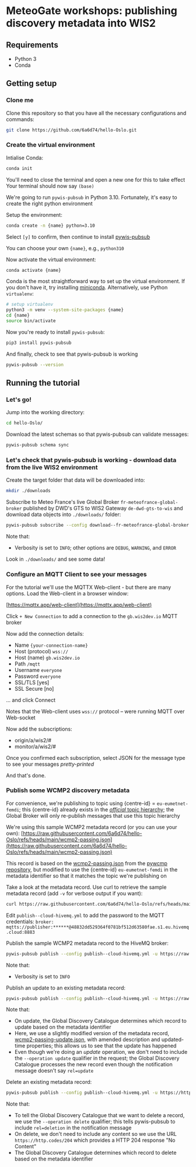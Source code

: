 # MeteoGate workshops: publishing discovery metadata into WIS2

## Requirements
- Python 3
- Conda

## Getting setup

### Clone me

Clone this repository so that you have all the necessary configurations and commands:
```bash
git clone https://github.com/6a6d74/hello-Oslo.git
```

### Create the virtual environment

Intialise Conda:
```bash
conda init
```

You'll need to close the terminal and open a new one for this to take effect
Your terminal should now say `(base)`

We're going to run `pywis-pubsub` in Python 3.10. Fortunately, it's easy to create the right python environment

Setup the environment:
```bash
conda create -n {name} python=3.10 
```

Select `[y]` to confirm, then continue to install [pywis-pubsub](https://github.com/World-Meteorological-Organization/pywis-pubsub)

You can choose your own `{name}`, e.g., `python310`

Now activate the virtual environment:

```bash
conda activate {name}
```

Conda is the most straightforward way to set up the virtual environment. If you don't have it, try installing [miniconda](https://www.anaconda.com/docs/getting-started/miniconda/install#macos-linux-installation:how-do-i-verify-my-installers-integrity). Alternatively, use Python `virtualenv`:

```bash
# setup virtualenv
python3 -m venv --system-site-packages {name}
cd {name}
source bin/activate
```


Now you're ready to install `pywis-pubsub`:

```bash
pip3 install pywis-pubsub
```

And finally, check to see that pywis-pubsub is working

```bash
pywis-pubsub --version
```



## Running the tutorial

### Let's go!

Jump into the working directory:
```bash
cd hello-Oslo/
```

Download the latest schemas so that pywis-pubsub can validate messages:
```bash
pywis-pubsub schema sync
```

### Let's check that pywis-pubsub is working - download data from the live WIS2 environment

Create the target folder that data will be downloaded into:
```bash
mkdir ./downloads
```

Subscribe to Meteo France's live Global Broker `fr-meteofrance-global-broker` published by DWD's GTS to WIS2 Gateway `de-dwd-gts-to-wis` and download data objects into `./downloads/` folder:
```bash
pywis-pubsub subscribe --config download--fr-meteofrance-global-broker.yml --download --verbosity INFO
```

Note that:
- Verbosity is set to `INFO`; other options are `DEBUG`, `WARNING`, and `ERROR`

Look in `./downloads/` and see some data!

### Configure an MQTT Client to see your messages

For the tutorial we'll use the MQTTX Web-client - but there are many options. Load the Web-client in a browser window:

[https://mqttx.app/web-client](https://mqttx.app/web-client)

Click `+ New Connection` to add a connection to the `gb.wis2dev.io` MQTT broker

Now add the connection details:
- Name `{your-connection-name}`
- Host (protocol) `wss://`
- Host (name) `gb.wis2dev.io`
- Path `/mqtt`
- Username `everyone`
- Password `everyone`
- SSL/TLS [yes]
- SSL Secure [no]

... and click Connect

Notes that the Web-client uses `wss://` protocol – were running MQTT over Web-socket

Now add the subscriptions:
- origin/a/wis2/#
- monitor/a/wis2/#

Once you confirmed each subscription, select JSON for the message type to see your messages _pretty-printed_

And that's done. 

### Publish some WCMP2 discovery metadata

For convenience, we're publishing to topic using {centre-id} = `eu-eumetnet-femdi`; this {centre-id} already exists in the [_official_ topic hierarchy](http://codes.wmo.int/wis/topic-hierarchy/centre-id); the Global Broker will only re-publish messages that use this topic hierarchy

We're using this sample WCMP2 metadata record (or you can use your own):
[https://raw.githubusercontent.com/6a6d74/hello-Oslo/refs/heads/main/wcmp2-passing.json](https://raw.githubusercontent.com/6a6d74/hello-Oslo/refs/heads/main/wcmp2-passing.json)

This record is based on the [wcmp2-passing.json](https://raw.githubusercontent.com/World-Meteorological-Organization/pywcmp/master/tests/data/wcmp2-passing.json) from the [pywcmp repository](https://github.com/World-Meteorological-Organization/pywcmp), but modified to use the {centre-id} `eu-eumetnet-femdi` in the metadata identifier so that it matches the topic we're publishing on

Take a look at the metadata record. Use curl to retrieve the sample metadata record (add `-v` for verbose output if you want):
```bash
curl https://raw.githubusercontent.com/6a6d74/hello-Oslo/refs/heads/main/wcmp2-passing.json
```
Edit `publish--cloud-hivemq.yml` to add the password to the MQTT credentials: 
`broker: mqtts://publisher:******@48832dd529364f0781bf512d63580fae.s1.eu.hivemq.cloud:8883`

Publish the sample WCMP2 metadata record to the HiveMQ broker:
```bash
pywis-pubsub publish --config publish--cloud-hivemq.yml -u https://raw.githubusercontent.com/6a6d74/hello-Oslo/refs/heads/main/wcmp2-passing.json --metadata-id "urn:wmo:md:eu-eumetnet-femdi:observations.swob-realtime" --topic origin/a/wis2/eu-eumetnet-femdi/metadata --verbosity INFO
```

Note that:
- Verbosity is set to `INFO`

Publish an update to an existing metadata record:
```bash
pywis-pubsub publish --config publish--cloud-hivemq.yml -u https://raw.githubusercontent.com/6a6d74/hello-Oslo/refs/heads/main/wcmp2-passing-update.json --metadata-id "urn:wmo:md:eu-eumetnet-femdi:observations.swob-realtime" --topic origin/a/wis2/eu-eumetnet-femdi/metadata --verbosity INFO
```

Note that:
- On update, the Global Discovery Catalogue determines which record to update based on the metadata identifier
- Here, we use a slightly modified version of the metadata record, [wcmp2-passing-update.json](https://raw.githubusercontent.com/6a6d74/hello-Oslo/refs/heads/main/wcmp2-passing-update.json), with amended description and updated-time properties; this allows us to see that the update has happened
- Even though we're doing an _update_ operation, we don't need to include the `--operation update` qualifier in the request; the Global Discovery Catalogue processes the new record even though the notification message doesn't say `rel=update`

Delete an existing metadata record:
```bash
pywis-pubsub publish --config publish--cloud-hivemq.yml -u https://http.codes/204 --metadata-id "urn:wmo:md:eu-eumetnet-femdi:observations.swob-realtime" --topic origin/a/wis2/eu-eumetnet-femdi/metadata --operation delete --verbosity INFO
```

Note that:
- To tell the Global Discovery Catalogue that we want to delete a record, we use the `--operation delete` qualifier; this tells pywis-pubsub to include `rel=deletion` in the notification message
- On delete, we don't need to include any content so we use the URL `https://http.codes/204` which provides a HTTP 204 response "No Content"
- The Global Discovery Catalogue determines which record to delete based on the metadata identifier
